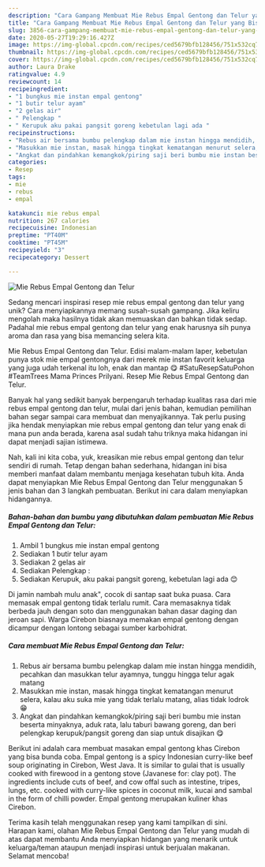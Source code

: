```yaml
---
description: "Cara Gampang Membuat Mie Rebus Empal Gentong dan Telur yang Bisa Manjain Lidah"
title: "Cara Gampang Membuat Mie Rebus Empal Gentong dan Telur yang Bisa Manjain Lidah"
slug: 3856-cara-gampang-membuat-mie-rebus-empal-gentong-dan-telur-yang-bisa-manjain-lidah
date: 2020-05-27T19:29:16.427Z
image: https://img-global.cpcdn.com/recipes/ced5679bfb128456/751x532cq70/mie-rebus-empal-gentong-dan-telur-foto-resep-utama.jpg
thumbnail: https://img-global.cpcdn.com/recipes/ced5679bfb128456/751x532cq70/mie-rebus-empal-gentong-dan-telur-foto-resep-utama.jpg
cover: https://img-global.cpcdn.com/recipes/ced5679bfb128456/751x532cq70/mie-rebus-empal-gentong-dan-telur-foto-resep-utama.jpg
author: Laura Drake
ratingvalue: 4.9
reviewcount: 14
recipeingredient:
- "1 bungkus mie instan empal gentong"
- "1 butir telur ayam"
- "2 gelas air"
- " Pelengkap "
- " Kerupuk aku pakai pangsit goreng kebetulan lagi ada "
recipeinstructions:
- "Rebus air bersama bumbu pelengkap dalam mie instan hingga mendidih, pecahkan dan masukkan telur ayamnya, tunggu hingga telur agak matang"
- "Masukkan mie instan, masak hingga tingkat kematangan menurut selera, kalau aku suka mie yang tidak terlalu matang, alias tidak lodrok 😁"
- "Angkat dan pindahkan kemangkok/piring saji beri bumbu mie instan beserta minyaknya, aduk rata, lalu taburi bawang goreng, dan beri pelengkap kerupuk/pangsit goreng dan siap untuk disajikan 😋"
categories:
- Resep
tags:
- mie
- rebus
- empal

katakunci: mie rebus empal 
nutrition: 267 calories
recipecuisine: Indonesian
preptime: "PT40M"
cooktime: "PT45M"
recipeyield: "3"
recipecategory: Dessert

---
```



![Mie Rebus Empal Gentong dan Telur](https://img-global.cpcdn.com/recipes/ced5679bfb128456/751x532cq70/mie-rebus-empal-gentong-dan-telur-foto-resep-utama.jpg)

Sedang mencari inspirasi resep mie rebus empal gentong dan telur yang unik? Cara menyiapkannya memang susah-susah gampang. Jika keliru mengolah maka hasilnya tidak akan memuaskan dan bahkan tidak sedap. Padahal mie rebus empal gentong dan telur yang enak harusnya sih punya aroma dan rasa yang bisa memancing selera kita.

Mie Rebus Empal Gentong dan Telur. Edisi malam-malam laper, kebetulan punya stok mie empal gentongnya dari merek mie instan favorit keluarga yang juga udah terkenal itu loh, enak dan mantap 😋 #SatuResepSatuPohon #TeamTrees Mama Princes Prilyani. Resep Mie Rebus Empal Gentong dan Telur.

Banyak hal yang sedikit banyak berpengaruh terhadap kualitas rasa dari mie rebus empal gentong dan telur, mulai dari jenis bahan, kemudian pemilihan bahan segar sampai cara membuat dan menyajikannya. Tak perlu pusing jika hendak menyiapkan mie rebus empal gentong dan telur yang enak di mana pun anda berada, karena asal sudah tahu triknya maka hidangan ini dapat menjadi sajian istimewa.


Nah, kali ini kita coba, yuk, kreasikan mie rebus empal gentong dan telur sendiri di rumah. Tetap dengan bahan sederhana, hidangan ini bisa memberi manfaat dalam membantu menjaga kesehatan tubuh kita. Anda dapat menyiapkan Mie Rebus Empal Gentong dan Telur menggunakan 5 jenis bahan dan 3 langkah pembuatan. Berikut ini cara dalam menyiapkan hidangannya.

<!--inarticleads1-->

##### Bahan-bahan dan bumbu yang dibutuhkan dalam pembuatan Mie Rebus Empal Gentong dan Telur:

1. Ambil 1 bungkus mie instan empal gentong
1. Sediakan 1 butir telur ayam
1. Sediakan 2 gelas air
1. Sediakan  Pelengkap :
1. Sediakan  Kerupuk, aku pakai pangsit goreng, kebetulan lagi ada 😊


Di jamin nambah mulu anak&#34;, cocok di santap saat buka puasa. Cara memasak empal gentong tidak terlalu rumit. Cara memasaknya tidak berbeda jauh dengan soto dan menggunakan bahan dasar daging dan jeroan sapi. Warga Cirebon biasnaya memakan empal gentong dengan dicampur dengan lontong sebagai sumber karbohidrat. 

<!--inarticleads2-->

##### Cara membuat Mie Rebus Empal Gentong dan Telur:

1. Rebus air bersama bumbu pelengkap dalam mie instan hingga mendidih, pecahkan dan masukkan telur ayamnya, tunggu hingga telur agak matang
1. Masukkan mie instan, masak hingga tingkat kematangan menurut selera, kalau aku suka mie yang tidak terlalu matang, alias tidak lodrok 😁
1. Angkat dan pindahkan kemangkok/piring saji beri bumbu mie instan beserta minyaknya, aduk rata, lalu taburi bawang goreng, dan beri pelengkap kerupuk/pangsit goreng dan siap untuk disajikan 😋


Berikut ini adalah cara membuat masakan empal gentong khas Cirebon yang bisa bunda coba. Empal gentong is a spicy Indonesian curry-like beef soup originating in Cirebon, West Java. It is similar to gulai that is usually cooked with firewood in a gentong stove (Javanese for: clay pot). The ingredients include cuts of beef, and cow offal such as intestine, tripes, lungs, etc. cooked with curry-like spices in coconut milk, kucai and sambal in the form of chilli powder. Empal gentong merupakan kuliner khas Cirebon. 

Terima kasih telah menggunakan resep yang kami tampilkan di sini. Harapan kami, olahan Mie Rebus Empal Gentong dan Telur yang mudah di atas dapat membantu Anda menyiapkan hidangan yang menarik untuk keluarga/teman ataupun menjadi inspirasi untuk berjualan makanan. Selamat mencoba!
